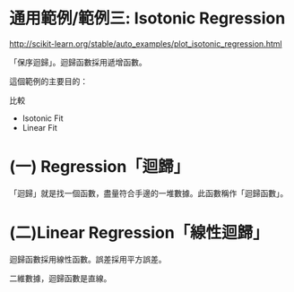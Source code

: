 # 通用範例/範例三: Isotonic Regression

http://scikit-learn.org/stable/auto_examples/plot_isotonic_regression.html

「保序迴歸」。迴歸函數採用遞增函數。

這個範例的主要目的：

比較

* Isotonic Fit
* Linear Fit


# (一) Regression「迴歸」
「迴歸」就是找一個函數，盡量符合手邊的一堆數據。此函數稱作「迴歸函數」。

# (二)Linear Regression「線性迴歸」
迴歸函數採用線性函數。誤差採用平方誤差。

二維數據，迴歸函數是直線。